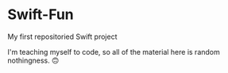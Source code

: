 # Swift-Fun
My first repositoried Swift project

I'm teaching myself to code, so all of the material here is random nothingness. 🙃
